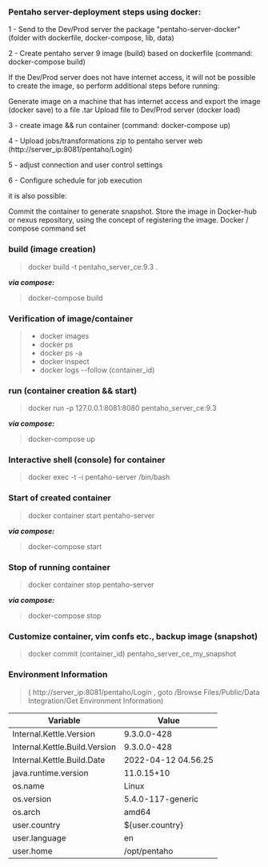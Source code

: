 ### Pentaho server-deployment steps using docker:
1 - Send to the Dev/Prod server the package "pentaho-server-docker" (folder with dockerfile, docker-compose, lib, data)

2 - Create pentaho server 9 image (build) based on dockerfile (command: docker-compose build)

If the Dev/Prod server does not have internet access, it will not be possible to create the image, so perform additional steps before running:

Generate image on a machine that has internet access and export the image (docker save) to a file .tar
Upload file to Dev/Prod server (docker load)

3 - create image && run container (command: docker-compose up)

4 - Upload jobs/transformations zip to pentaho server web (http://server_ip:8081/pentaho/Login)

5 - adjust connection and user control settings

6 - Configure schedule for job execution

it is also possible:

Commit the container to generate snapshot.
Store the image in Docker-hub or nexus repository, using the concept of registering the image.
Docker / compose command set

### build (image creation)
> docker build -t pentaho_server_ce:9.3 .

**_via compose:_** 
> docker-compose build 

### Verification of image/container
>  - docker images  
>  - docker ps  
>  - docker ps -a
>  - docker inspect
>  - docker logs --follow (container_id)

### run (container creation && start)
> docker run -p 127.0.0.1:8081:8080 pentaho_server_ce:9.3

**_via compose:_** 
> docker-compose up

### Interactive shell (console) for container
> docker exec -t -i pentaho-server /bin/bash

### Start of created container
> docker container start pentaho-server

**_via compose:_** 
> docker-compose start

### Stop of running container
> docker container stop pentaho-server

**_via compose:_** 
> docker-compose stop

### Customize container, vim confs etc., backup image (snapshot)
> docker commit (container_id)  pentaho_server_ce_my_snapshot

### Environment Information 
>( http://server_ip:8081/pentaho/Login , goto /Browse Files/Public/Data Integration/Get Environment Information)

|Variable	                      |Value				        |
| ----------------------------- | ------------------- |
|Internal.Kettle.Version	      |9.3.0.0-428          |
|Internal.Kettle.Build.Version	|9.3.0.0-428          |
|Internal.Kettle.Build.Date	    |2022-04-12 04.56.25  |
|java.runtime.version	          |11.0.15+10           |
|os.name	                      |Linux                |
|os.version	                    |5.4.0-117-generic    |
|os.arch	                      |amd64                |
|user.country	                  |${user.country}      |
|user.language	                |en                   |
|user.home                      |/opt/pentaho         |
